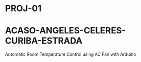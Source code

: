 # PROJ-01
# ACASO-ANGELES-CELERES-CURIBA-ESTRADA
Automatic Room Temperature Control using AC Fan with Arduino
